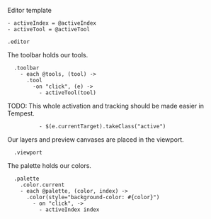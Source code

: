 Editor template

    - activeIndex = @activeIndex
    - activeTool = @activeTool

    .editor

The toolbar holds our tools.

      .toolbar
        - each @tools, (tool) ->
          .tool
            -on "click", (e) ->
              - activeTool(tool)

TODO: This whole activation and tracking should be made easier in Tempest.

              - $(e.currentTarget).takeClass("active")

Our layers and preview canvases are placed in the viewport.

      .viewport

The palette holds our colors.

      .palette
        .color.current
        - each @palette, (color, index) ->
          .color(style="background-color: #{color}")
            - on "click", ->
              - activeIndex index
